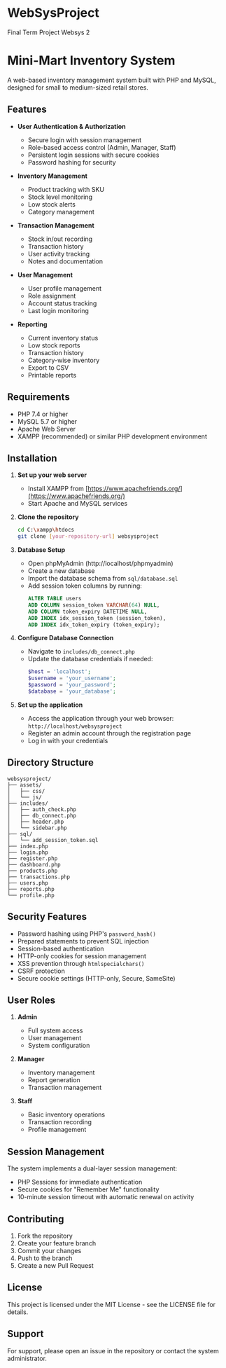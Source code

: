 # WebSysProject
Final Term Project Websys 2
# Mini-Mart Inventory System

A web-based inventory management system built with PHP and MySQL, designed for small to medium-sized retail stores.

## Features

- **User Authentication & Authorization**
  - Secure login with session management
  - Role-based access control (Admin, Manager, Staff)
  - Persistent login sessions with secure cookies
  - Password hashing for security

- **Inventory Management**
  - Product tracking with SKU
  - Stock level monitoring
  - Low stock alerts
  - Category management

- **Transaction Management**
  - Stock in/out recording
  - Transaction history
  - User activity tracking
  - Notes and documentation

- **User Management**
  - User profile management
  - Role assignment
  - Account status tracking
  - Last login monitoring

- **Reporting**
  - Current inventory status
  - Low stock reports
  - Transaction history
  - Category-wise inventory
  - Export to CSV
  - Printable reports

## Requirements

- PHP 7.4 or higher
- MySQL 5.7 or higher
- Apache Web Server
- XAMPP (recommended) or similar PHP development environment

## Installation

1. **Set up your web server**
   - Install XAMPP from [https://www.apachefriends.org/](https://www.apachefriends.org/)
   - Start Apache and MySQL services

2. **Clone the repository**
   ```bash
   cd C:\xampp\htdocs
   git clone [your-repository-url] websysproject
   ```

3. **Database Setup**
   - Open phpMyAdmin (http://localhost/phpmyadmin)
   - Create a new database
   - Import the database schema from `sql/database.sql`
   - Add session token columns by running:
     ```sql
     ALTER TABLE users
     ADD COLUMN session_token VARCHAR(64) NULL,
     ADD COLUMN token_expiry DATETIME NULL,
     ADD INDEX idx_session_token (session_token),
     ADD INDEX idx_token_expiry (token_expiry);
     ```

4. **Configure Database Connection**
   - Navigate to `includes/db_connect.php`
   - Update the database credentials if needed:
     ```php
     $host = 'localhost';
     $username = 'your_username';
     $password = 'your_password';
     $database = 'your_database';
     ```

5. **Set up the application**
   - Access the application through your web browser: `http://localhost/websysproject`
   - Register an admin account through the registration page
   - Log in with your credentials

## Directory Structure

```
websysproject/
├── assets/
│   ├── css/
│   └── js/
├── includes/
│   ├── auth_check.php
│   ├── db_connect.php
│   ├── header.php
│   └── sidebar.php
├── sql/
│   └── add_session_token.sql
├── index.php
├── login.php
├── register.php
├── dashboard.php
├── products.php
├── transactions.php
├── users.php
├── reports.php
└── profile.php
```

## Security Features

- Password hashing using PHP's `password_hash()`
- Prepared statements to prevent SQL injection
- Session-based authentication
- HTTP-only cookies for session management
- XSS prevention through `htmlspecialchars()`
- CSRF protection
- Secure cookie settings (HTTP-only, Secure, SameSite)

## User Roles

1. **Admin**
   - Full system access
   - User management
   - System configuration

2. **Manager**
   - Inventory management
   - Report generation
   - Transaction management

3. **Staff**
   - Basic inventory operations
   - Transaction recording
   - Profile management

## Session Management

The system implements a dual-layer session management:
- PHP Sessions for immediate authentication
- Secure cookies for "Remember Me" functionality
- 10-minute session timeout with automatic renewal on activity

## Contributing

1. Fork the repository
2. Create your feature branch
3. Commit your changes
4. Push to the branch
5. Create a new Pull Request

## License

This project is licensed under the MIT License - see the LICENSE file for details.

## Support

For support, please open an issue in the repository or contact the system administrator.
